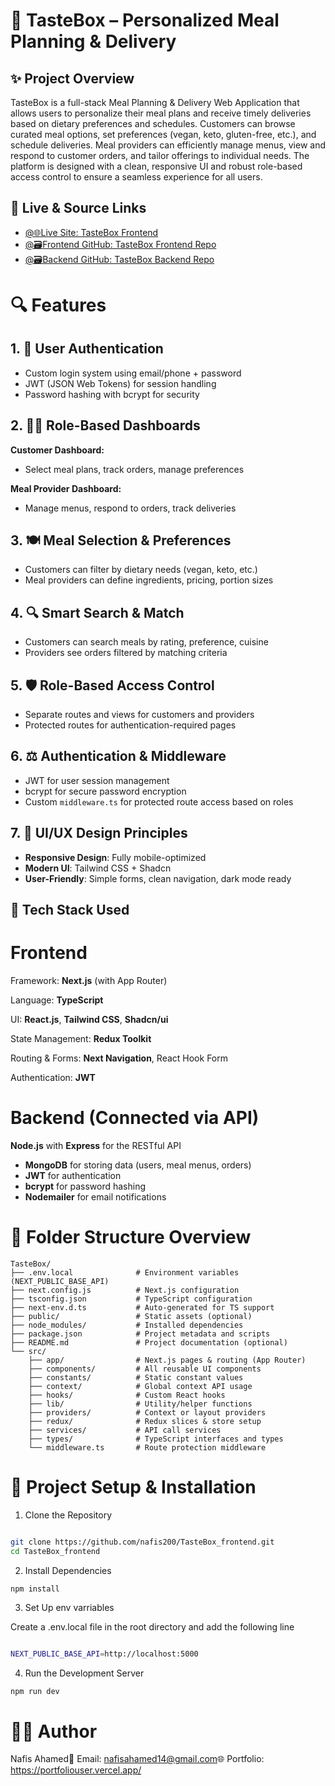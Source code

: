 # 🍱 TasteBox – Personalized Meal Planning & Delivery

## ✨ Project Overview

TasteBox is a full-stack Meal Planning & Delivery Web Application that allows users to personalize their meal plans and receive timely deliveries based on dietary preferences and schedules. Customers can browse curated meal options, set preferences (vegan, keto, gluten-free, etc.), and schedule deliveries. Meal providers can efficiently manage menus, view and respond to customer orders, and tailor offerings to individual needs. The platform is designed with a clean, responsive UI and robust role-based access control to ensure a seamless experience for all users.

## 🔗 Live & Source Links

- [@🌐Live Site: TasteBox Frontend](https://meal-shop-frontend.vercel.app/) 
- [@🗃️Frontend GitHub: TasteBox Frontend Repo](https://github.com/nafis200/TasteBox_frontend) 
- [@🗃️Backend GitHub: TasteBox Backend Repo](https://github.com/nafis200/TasteBox_backend) 


# 🔍 Features

## 1. 🔐 User Authentication

- Custom login system using email/phone + password
- JWT (JSON Web Tokens) for session handling
- Password hashing with bcrypt for security

## 2. 🧑‍🍳 Role-Based Dashboards

**Customer Dashboard:**
- Select meal plans, track orders, manage preferences

**Meal Provider Dashboard:**
- Manage menus, respond to orders, track deliveries

## 3. 🍽️ Meal Selection & Preferences

- Customers can filter by dietary needs (vegan, keto, etc.)
- Meal providers can define ingredients, pricing, portion sizes

## 4. 🔍 Smart Search & Match

- Customers can search meals by rating, preference, cuisine
- Providers see orders filtered by matching criteria

## 5. 🛡️ Role-Based Access Control

- Separate routes and views for customers and providers
- Protected routes for authentication-required pages

## 6. ⚖️ Authentication & Middleware

- JWT for user session management
- bcrypt for secure password encryption
- Custom `middleware.ts` for protected route access based on roles

## 7. 📱 UI/UX Design Principles

- **Responsive Design**: Fully mobile-optimized
- **Modern UI**: Tailwind CSS + Shadcn
- **User-Friendly**: Simple forms, clean navigation, dark mode ready





## 🧪 Tech Stack Used

# Frontend

Framework: **Next.js** (with App Router)

Language: **TypeScript**

UI: **React.js**, **Tailwind CSS**, **Shadcn/ui**

State Management: **Redux Toolkit**

Routing & Forms: **Next Navigation**, React Hook Form

Authentication: **JWT**

# Backend (Connected via API)

**Node.js** with **Express** for the RESTful API
- **MongoDB** for storing data (users, meal menus, orders)
- **JWT** for authentication
- **bcrypt** for password hashing
- **Nodemailer** for email notifications

# 📂 Folder Structure Overview

```
TasteBox/
├── .env.local              # Environment variables (NEXT_PUBLIC_BASE_API)
├── next.config.js          # Next.js configuration
├── tsconfig.json           # TypeScript configuration
├── next-env.d.ts           # Auto-generated for TS support
├── public/                 # Static assets (optional)
├── node_modules/           # Installed dependencies
├── package.json            # Project metadata and scripts
├── README.md               # Project documentation (optional)
└── src/
    ├── app/                # Next.js pages & routing (App Router)
    ├── components/         # All reusable UI components
    ├── constants/          # Static constant values
    ├── context/            # Global context API usage
    ├── hooks/              # Custom React hooks
    ├── lib/                # Utility/helper functions
    ├── providers/          # Context or layout providers
    ├── redux/              # Redux slices & store setup
    ├── services/           # API call services
    ├── types/              # TypeScript interfaces and types
    └── middleware.ts       # Route protection middleware
```

# 🚧 Project Setup & Installation

1. Clone the Repository

```bash

git clone https://github.com/nafis200/TasteBox_frontend.git
cd TasteBox_frontend

```

2. Install Dependencies
``` bash
npm install

```

3. Set Up env varriables

Create a .env.local file in the root directory and add the following line

```bash

NEXT_PUBLIC_BASE_API=http://localhost:5000

```
4. Run the Development Server

```
npm run dev
```


# 👨‍💼 Author

Nafis Ahamed📧 Email: nafisahamed14@gmail.com🌐 Portfolio: https://portfoliouser.vercel.app/